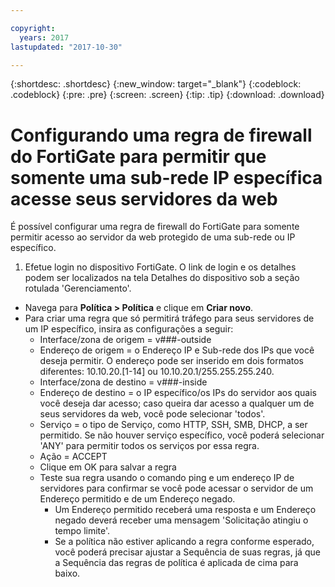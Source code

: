 ```yaml
---

copyright:
  years: 2017
lastupdated: "2017-10-30"

---
```


{:shortdesc: .shortdesc}
{:new_window: target="_blank"}
{:codeblock: .codeblock}
{:pre: .pre}
{:screen: .screen}
{:tip: .tip}
{:download: .download}

# Configurando uma regra de firewall do FortiGate para permitir que somente uma sub-rede IP específica acesse seus servidores da web

É possível configurar uma regra de firewall do FortiGate para somente permitir acesso ao servidor da web protegido de uma sub-rede ou IP específico.

1. Efetue login no dispositivo FortiGate. O link de login e os detalhes podem ser
localizados na tela Detalhes do dispositivo sob a seção rotulada 'Gerenciamento'.
* Navega para **Política > Política** e clique em **Criar novo**.
* Para criar uma regra que só permitirá tráfego para seus servidores de um IP específico, insira as configurações a seguir:
    * Interface/zona de origem = v###-outside
    * Endereço de origem = o Endereço IP e Sub-rede dos IPs que você deseja permitir. O endereço pode ser inserido em dois formatos diferentes: 10.10.20.[1-14] ou 10.10.20.1/255.255.255.240.
    * Interface/zona de destino = v###-inside
    * Endereço de destino = o IP específico/os IPs do servidor aos quais você deseja
dar acesso; caso queira dar acesso a qualquer um de seus servidores da web, você pode
selecionar 'todos'.
    * Serviço = o tipo de Serviço, como HTTP, SSH, SMB, DHCP, a ser permitido.  Se não houver serviço específico, você poderá selecionar 'ANY' para permitir todos os serviços por essa regra.
    * Ação = ACCEPT
    * Clique em OK para salvar a regra
    * Teste sua regra usando o comando ping e um endereço IP de servidores para confirmar se você pode acessar o servidor de um Endereço permitido e de um Endereço negado.
        * Um Endereço permitido receberá uma resposta e um Endereço negado deverá receber uma mensagem 'Solicitação atingiu o tempo limite'.
        * Se a política não estiver aplicando a regra conforme esperado, você poderá precisar ajustar a Sequência de suas regras, já que a Sequência das regras de política é aplicada de cima para baixo.
